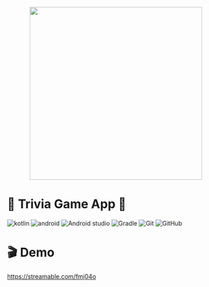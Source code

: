 <p align="center">
  <img width ="400" src="https://github.com/shahlaa1212/Task_TokyoOlympicsApp_TheChance2/assets/74646502/1c522f07-3c7c-44fc-8499-0a2b976685e2.png">
</p>

# 🚀 Trivia Game App 💯
![kotlin](https://heyatech.vercel.app/) ![android](https://img.shields.io/badge/Android-34A853.svg?style=for-the-badge&logo=Android&logoColor=white) ![Android studio](https://img.shields.io/badge/Android%20Studio-3DDC84.svg?style=for-the-badge&logo=Android-Studio&logoColor=white) ![Gradle](https://img.shields.io/badge/Gradle-02303A.svg?style=for-the-badge&logo=Gradle&logoColor=white) ![Git](https://img.shields.io/badge/git-%23F05033.svg?style=for-the-badge&logo=git&logoColor=white) ![GitHub](https://img.shields.io/badge/github-%23121011.svg?style=for-the-badge&logo=github&logoColor=white)
# 🎬 Demo
https://streamable.com/fmj04o

